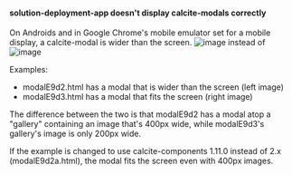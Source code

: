 #### solution-deployment-app doesn't display calcite-modals correctly

On Androids and in Google Chrome's mobile emulator set for a mobile display, a calcite-modal is wider than the screen.
![image](https://github.com/MikeTschudi/calcite-modal-deployment-conflict/assets/2125181/8de41919-dd5d-495d-99f2-aea4b361e69b)
instead of
![image](https://github.com/MikeTschudi/calcite-modal-deployment-conflict/assets/2125181/e4a3f3e9-d1ec-4e4d-b3c2-ead64d2a271a)

Examples:
* modalE9d2.html has a modal that is wider than the screen (left image)
* modalE9d3.html has a modal that fits the screen (right image)

The difference between the two is that modalE9d2 has a modal atop a "gallery" containing an image that's 400px wide, while modalE9d3's gallery's image is only 200px wide.

If the example is changed to use calcite-components 1.11.0 instead of 2.x (modalE9d2a.html), the modal fits the screen even with 400px images.
